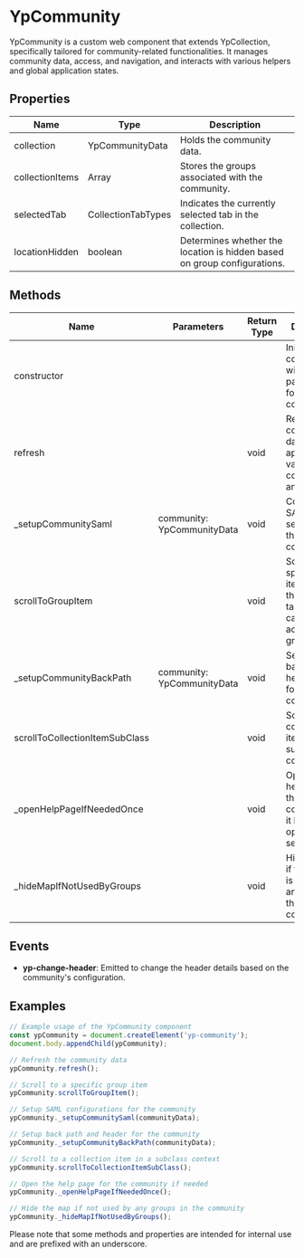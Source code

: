 # YpCommunity

YpCommunity is a custom web component that extends YpCollection, specifically tailored for community-related functionalities. It manages community data, access, and navigation, and interacts with various helpers and global application states.

## Properties

| Name             | Type                | Description                                                                 |
|------------------|---------------------|-----------------------------------------------------------------------------|
| collection       | YpCommunityData     | Holds the community data.                                                   |
| collectionItems  | Array<YpGroupData>  | Stores the groups associated with the community.                            |
| selectedTab      | CollectionTabTypes  | Indicates the currently selected tab in the collection.                     |
| locationHidden   | boolean             | Determines whether the location is hidden based on group configurations.    |

## Methods

| Name                        | Parameters | Return Type | Description                                                                                   |
|-----------------------------|------------|-------------|-----------------------------------------------------------------------------------------------|
| constructor                 |            |             | Initializes the component with specific parameters for community.                             |
| refresh                     |            | void        | Refreshes the community data and applies various configurations and checks.                   |
| _setupCommunitySaml         | community: YpCommunityData | void | Configures SAML related settings for the community. |
| scrollToGroupItem           |            | void        | Scrolls to a specific group item based on the selected tab and cached activity or group item. |
| _setupCommunityBackPath     | community: YpCommunityData | void | Sets up the back path and header details for the community.                                  |
| scrollToCollectionItemSubClass |            | void        | Scrolls to a collection item in a subclass context.                                           |
| _openHelpPageIfNeededOnce   |            | void        | Opens the help page for the community if it hasn't been opened in the session.                |
| _hideMapIfNotUsedByGroups   |            | void        | Hides the map if the location is not used by any groups in the community.                     |

## Events

- **yp-change-header**: Emitted to change the header details based on the community's configuration.

## Examples

```typescript
// Example usage of the YpCommunity component
const ypCommunity = document.createElement('yp-community');
document.body.appendChild(ypCommunity);

// Refresh the community data
ypCommunity.refresh();

// Scroll to a specific group item
ypCommunity.scrollToGroupItem();

// Setup SAML configurations for the community
ypCommunity._setupCommunitySaml(communityData);

// Setup back path and header for the community
ypCommunity._setupCommunityBackPath(communityData);

// Scroll to a collection item in a subclass context
ypCommunity.scrollToCollectionItemSubClass();

// Open the help page for the community if needed
ypCommunity._openHelpPageIfNeededOnce();

// Hide the map if not used by any groups in the community
ypCommunity._hideMapIfNotUsedByGroups();
```

Please note that some methods and properties are intended for internal use and are prefixed with an underscore.